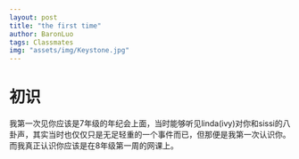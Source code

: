 ```yaml
---
layout: post
title: "the first time"
author: BaronLuo
tags: Classmates
img: "assets/img/Keystone.jpg"
---
```


# 初识
我第一次见你应该是7年级的年纪会上面，当时能够听见linda(ivy)对你和sissi的八卦声，其实当时也仅仅只是无足轻重的一个事件而已，但那便是我第一次认识你。而我真正认识你应该是在8年级第一周的网课上。